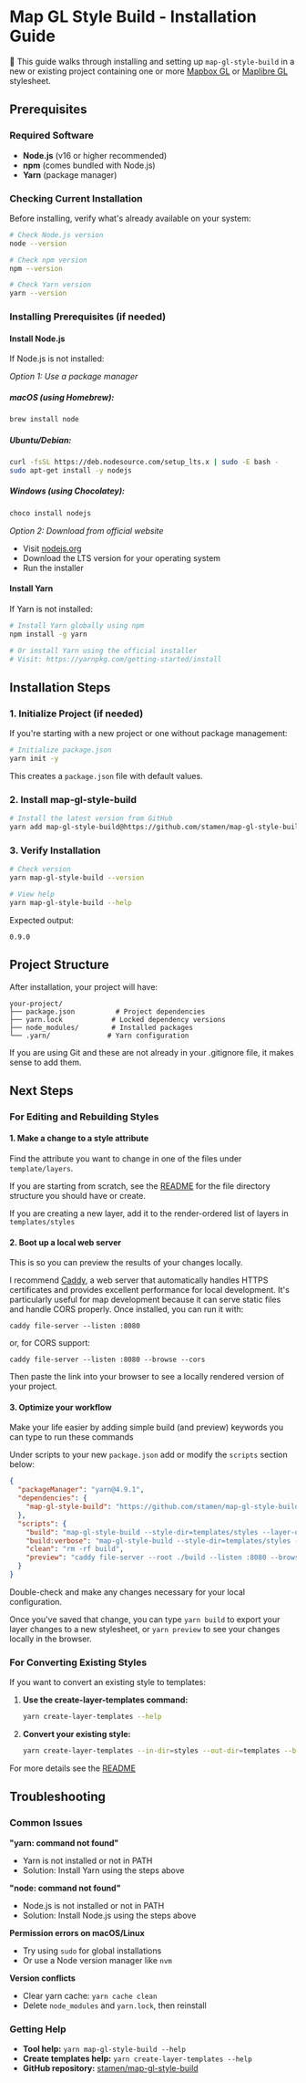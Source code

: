 # Map GL Style Build - Installation Guide

:wave: This guide walks through installing and setting up `map-gl-style-build` in a new or existing project containing one or more [Mapbox GL](https://docs.mapbox.com/mapbox-gl-js/style-spec/) or [Maplibre GL](https://maplibre.org/maplibre-style-spec) stylesheet.

## Prerequisites

### Required Software
- **Node.js** (v16 or higher recommended)
- **npm** (comes bundled with Node.js)
- **Yarn** (package manager)

### Checking Current Installation

Before installing, verify what's already available on your system:

```bash
# Check Node.js version
node --version

# Check npm version
npm --version

# Check Yarn version
yarn --version
```

### Installing Prerequisites (if needed)

#### Install Node.js
If Node.js is not installed:

*Option 1: Use a package manager*

##### **macOS (using Homebrew):**
```bash
brew install node
```
##### **Ubuntu/Debian:**
```bash
curl -fsSL https://deb.nodesource.com/setup_lts.x | sudo -E bash -
sudo apt-get install -y nodejs
```
##### **Windows (using Chocolatey):**
```bash
choco install nodejs
```
*Option 2: Download from official website*
- Visit [nodejs.org](https://nodejs.org/)
- Download the LTS version for your operating system
- Run the installer

#### Install Yarn
If Yarn is not installed:

```bash
# Install Yarn globally using npm
npm install -g yarn

# Or install Yarn using the official installer
# Visit: https://yarnpkg.com/getting-started/install
```

## Installation Steps

### 1. Initialize Project (if needed)

If you're starting with a new project or one without package management:

```bash
# Initialize package.json
yarn init -y
```

This creates a `package.json` file with default values.

### 2. Install map-gl-style-build

```bash
# Install the latest version from GitHub
yarn add map-gl-style-build@https://github.com/stamen/map-gl-style-build
```

### 3. Verify Installation

```bash
# Check version
yarn map-gl-style-build --version

# View help
yarn map-gl-style-build --help
```

Expected output:
```
0.9.0
```

## Project Structure

After installation, your project will have:

```
your-project/
├── package.json          # Project dependencies
├── yarn.lock            # Locked dependency versions
├── node_modules/        # Installed packages
└── .yarn/              # Yarn configuration
```
If you are using Git and these are not already in your .gitignore file, it makes sense to add them.

## Next Steps

### For Editing and Rebuilding Styles

#### 1. Make a change to a style attribute 

Find the attribute you want to change in one of the files under `template/layers`.

If you are starting from scratch, see the [README](README.md) for the file directory structure you should have or create.

If you are creating a new layer, add it to the render-ordered list of layers in `templates/styles`

#### 2. Boot up a local web server 

This is so you can preview the results of your changes locally.

I recommend [Caddy](https://caddyserver.com/docs/install), a web server that automatically handles HTTPS certificates and provides excellent performance for local development. It's particularly useful for map development because it can serve static files and handle CORS properly. Once installed, you can run it with:

`caddy file-server --listen :8080`

or, for CORS support:

`caddy file-server --listen :8080 --browse --cors`

Then paste the link into your browser to see a locally rendered version of your project.

#### 3. Optimize your workflow

Make your life easier by adding simple build (and preview) keywords you can type to run these commands

Under scripts to your new `package.json` add or modify the `scripts` section below:

```json
{
  "packageManager": "yarn@4.9.1",
  "dependencies": {
    "map-gl-style-build": "https://github.com/stamen/map-gl-style-build"
  },
  "scripts": {
    "build": "map-gl-style-build --style-dir=templates/styles --layer-dir=templates/layers --out-dir=build",
    "build:verbose": "map-gl-style-build --style-dir=templates/styles --layer-dir=templates/layers --out-dir=build -v",
    "clean": "rm -rf build",
    "preview": "caddy file-server --root ./build --listen :8080 --browse --cors",
  }
}
```

Double-check and make any changes necessary for your local configuration.

Once you've saved that change, you can type `yarn build` to export your layer changes to a new stylesheet, or `yarn preview` to see your changes locally in the browser.

### For Converting Existing Styles

If you want to convert an existing style to templates:

1. **Use the create-layer-templates command:**
   ```bash
   yarn create-layer-templates --help
   ```

2. **Convert your existing style:**
   ```bash
   yarn create-layer-templates --in-dir=styles --out-dir=templates --base-style-path=styles/main-style.json
   ```

For more details see the [README](README.md)

## Troubleshooting

### Common Issues

**"yarn: command not found"**
- Yarn is not installed or not in PATH
- Solution: Install Yarn using the steps above

**"node: command not found"**
- Node.js is not installed or not in PATH
- Solution: Install Node.js using the steps above

**Permission errors on macOS/Linux**
- Try using `sudo` for global installations
- Or use a Node version manager like `nvm`

**Version conflicts**
- Clear yarn cache: `yarn cache clean`
- Delete `node_modules` and `yarn.lock`, then reinstall

### Getting Help

- **Tool help:** `yarn map-gl-style-build --help`
- **Create templates help:** `yarn create-layer-templates --help`
- **GitHub repository:** [stamen/map-gl-style-build](https://github.com/stamen/map-gl-style-build)

